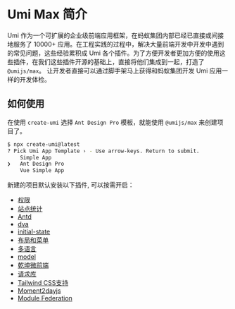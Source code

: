 # Umi Max 简介

Umi 作为一个可扩展的企业级前端应用框架，在蚂蚁集团内部已经已直接或间接地服务了 10000+ 应用。在工程实践的过程中，解决大量前端开发中开发中遇到的常见问题，这些经验累积成 Umi 各个插件。为了方便开发者更加方便的使用这些插件，在我们这些插件开源的基础上，直接将他们集成到一起，打造了 `@umijs/max`。 让开发者直接可以通过脚手架马上获得和蚂蚁集团开发 Umi 应用一样的开发体检。

## 如何使用

在使用 `create-umi` 选择 `Ant Design Pro` 模板，就能使用 `@umijs/max` 来创建项目了。

```bash
$ npx create-umi@latest 
? Pick Umi App Template › - Use arrow-keys. Return to submit.
    Simple App
❯   Ant Design Pro
    Vue Simple App
```

新建的项目默认安装以下插件, 可以按需开启：

- [权限](./access)
- [站点统计](./analytics)
- [Antd](./antd)
- [dva](./dva)
- [initial-state](../api/runtime-config#getinitialstate)
- [布局和菜单](./layout-menu)
- [多语言](./locale)
- [model](./data-flow)
- [乾坤微前端](./micro-frontend)
- [请求库](./request)
- [Tailwind CSS支持](./tailwindcss)
- [Moment2dayjs](./moment2dayjs)
- [Module Federation](./mf)
